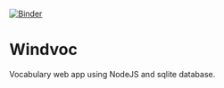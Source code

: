 [![Binder](https://mybinder.org/badge_logo.svg)](https://mybinder.org/v2/gh/gasserchristian/windvoc/HEAD)

# Windvoc
Vocabulary web app using NodeJS and sqlite database.
